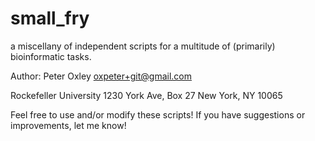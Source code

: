 # small_fry
a miscellany of independent scripts for a multitude of (primarily) bioinformatic tasks.

Author: Peter Oxley
oxpeter+git@gmail.com

Rockefeller University
1230 York Ave, Box 27
New York, NY 10065

Feel free to use and/or modify these scripts! If you have suggestions or improvements,
let me know! 


